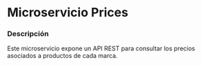 # Microservicio Prices

### Descripción
Este microservicio expone un API REST para consultar los precios asociados a productos de cada marca.
